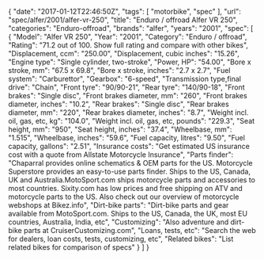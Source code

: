 {
    "date": "2017-01-12T22:46:50Z",
    "tags": [
        "motorbike",
        "spec"
    ],
    "url": "spec\/alfer\/2001\/alfer-vr-250",
    "title": "Enduro \/ offroad Alfer VR 250",
    "categories": "Enduro-offroad",
    "brands": "alfer",
    "years": "2001",
    "spec": [
        {
            "Model": "Alfer VR 250",
            "Year": "2001",
            "Category": "Enduro \/ offroad",
            "Rating": "71.2 out of 100. Show full rating and compare with other bikes",
            "Displacement, ccm": "250.00",
            "Displacement, cubic inches": "15.26",
            "Engine type": "Single cylinder, two-stroke",
            "Power, HP": "54.00",
            "Bore x stroke, mm": "67.5 x 69.8",
            "Bore x stroke, inches": "2.7 x 2.7",
            "Fuel system": "Carburettor",
            "Gearbox": "6-speed",
            "Transmission type,final drive": "Chain",
            "Front tyre": "90\/90-21",
            "Rear tyre": "140\/90-18",
            "Front brakes": "Single disc",
            "Front brakes diameter, mm": "260",
            "Front brakes diameter, inches": "10.2",
            "Rear brakes": "Single disc",
            "Rear brakes diameter, mm": "220",
            "Rear brakes diameter, inches": "8.7",
            "Weight incl. oil, gas, etc, kg": "104.0",
            "Weight incl. oil, gas, etc, pounds": "229.3",
            "Seat height, mm": "950",
            "Seat height, inches": "37.4",
            "Wheelbase, mm": "1.515",
            "Wheelbase, inches": "59.6",
            "Fuel capacity, litres": "9.50",
            "Fuel capacity, gallons": "2.51",
            "Insurance costs": "Get estimated US insurance cost with a quote from Allstate Motorcycle Insurance",
            "Parts finder": "Chaparral provides online schematics & OEM parts for the US.   Motorcycle Superstore provides an easy-to-use parts finder. Ships to the US, Canada, UK and Australia.MotoSport.com ships motorcycle parts and accessories to most countries.    Sixity.com has low prices and free shipping on ATV and motorcycle parts to the US. Also check out our overview of motorcycle webshops at Bikez.info",
            "Dirt-bike parts": "Dirt-bike parts and gear available from MotoSport.com. Ships to the US, Canada, the UK, most EU countries, Australia, India, etc",
            "Customizing": "Also adventure and dirt-bike parts at CruiserCustomizing.com",
            "Loans, tests, etc": "Search the web for dealers, loan costs, tests, customizing, etc",
            "Related bikes": "List related bikes for comparison of specs"
        }
    ]
}